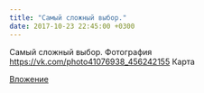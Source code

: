 ```yaml
---
title: "Самый сложный выбор."
date: 2017-10-23 22:45:00 +0300
---
```


Самый сложный выбор.
Фотография
https://vk.com/photo41076938_456242155
Карта

[Вложение](https://vk.com/photo41076938_456242155)
